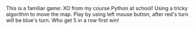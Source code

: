 This is a familiar game: XO from my course Python at school!
Using a tricky algorithm to move the map. Play by using left mouse button, after red's turn will be blue's turn.
Who get 5 in a row first win!
